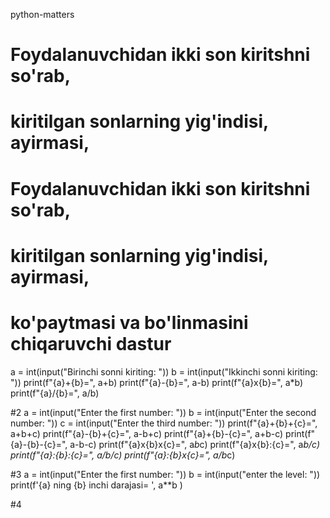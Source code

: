 python-matters

# Foydalanuvchidan ikki son kiritshni so'rab, 
# kiritilgan sonlarning yig'indisi, ayirmasi, 
# Foydalanuvchidan ikki son kiritshni so'rab,
# kiritilgan sonlarning yig'indisi, ayirmasi,
# ko'paytmasi va bo'linmasini chiqaruvchi dastur
a = int(input("Birinchi sonni kiriting: "))
b = int(input("Ikkinchi sonni kiriting: "))
print(f"{a}+{b}=", a+b)
print(f"{a}-{b}=", a-b)
print(f"{a}x{b}=", a*b)
print(f"{a}/{b}=", a/b)
 
#2
a = int(input("Enter the first number: "))
b = int(input("Enter the second number: "))
c = int(input("Enter the third number: "))
print(f"{a}+{b}+{c}=", a+b+c)
print(f"{a}-{b}+{c}=", a-b+c)
print(f"{a}+{b}-{c}=", a+b-c)
print(f"{a}-{b}-{c}=", a-b-c)
print(f"{a}x{b}x{c}=", a*b*c)
print(f"{a}x{b}:{c}=", a*b/c)
print(f"{a}:{b}:{c}=", a/b/c)
print(f"{a}:{b}x{c}=", a/b*c)

#3
a = int(input("Enter the first number: "))
b = int(input("enter the level: "))
print(f'{a} ning {b} inchi darajasi= ', a**b  )

#4
